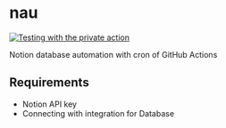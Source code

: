 # nau

[![Testing with the private action](https://github.com/kazu728/nau/actions/workflows/master.yml/badge.svg)](https://github.com/kazu728/nau/actions/workflows/master.yml)

Notion database automation with cron of GitHub Actions 

## Requirements
- Notion API key
- Connecting with integration for Database